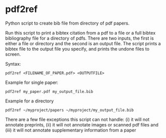pdf2ref
=======

Python script to create bib file from directory of pdf papers.

Run this script to print a bibtex citation from a pdf to a file or a full bibtex bibliography file for a directory of pdfs. There are two inputs, the first is either a file or directory and the second is an output file. The script prints a bibtex file to the output file you specify, and prints the undone files to screen. 

Syntax:

    pdf2ref <FILENAME_OF_PAPER.pdf> <OUTPUTFILE>

Example for single paper:

    pdf2ref my_paper.pdf my_output_file.bib

Example for a directory

    pdf2ref ~/myproject/papers ~/myproject/my_output_file.bib


There are a few file exceptions this script can not handle: (i) it will not annotate preprints, (ii) it will not annotate images or scanned pdf files and (iii) it will not annotate supplementary information from a paper
